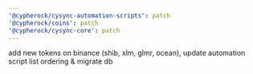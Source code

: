 ```yaml
---
'@cypherock/cysync-automation-scripts': patch
'@cypherock/coins': patch
'@cypherock/cysync-core': patch
---
```


add new tokens on binance (shib, xlm, glmr, ocean), update automation script list ordering & migrate db
